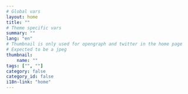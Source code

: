 ```yaml
---
# Global vars
layout: home
title: ""
# Theme specific vars
summary: ""
lang: "en"
# Thumbnail is only used for opengraph and twitter in the home page
# Expected to be a jpeg
thumbnail:
    name: ""
tags: ["", ""]
category: false
category_id: false
i18n-link: "home"
---
```

